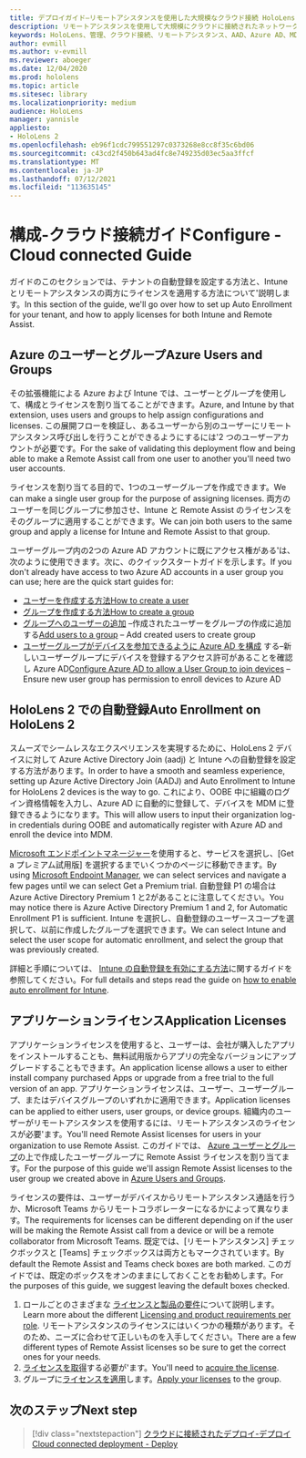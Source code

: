 ```yaml
---
title: デプロイガイド–リモートアシスタンスを使用した大規模なクラウド接続 HoloLens 2 デプロイ
description: リモートアシスタンスを使用して大規模にクラウドに接続されたネットワーク経由でデバイス HoloLens 登録するように構成する方法について説明します。
keywords: HoloLens、管理、クラウド接続、リモートアシスタンス、AAD、Azure AD、MDM、モバイルデバイス管理
author: evmill
ms.author: v-evmill
ms.reviewer: aboeger
ms.date: 12/04/2020
ms.prod: hololens
ms.topic: article
ms.sitesec: library
ms.localizationpriority: medium
audience: HoloLens
manager: yannisle
appliesto:
- HoloLens 2
ms.openlocfilehash: eb96f1cdc799551297c0373268e8cc8f35c6bd06
ms.sourcegitcommit: c43cd2f450b643ad4fc8e749235d03ec5aa3ffcf
ms.translationtype: MT
ms.contentlocale: ja-JP
ms.lasthandoff: 07/12/2021
ms.locfileid: "113635145"
---
```

# <a name="configure---cloud-connected-guide"></a><span data-ttu-id="c255e-104">構成-クラウド接続ガイド</span><span class="sxs-lookup"><span data-stu-id="c255e-104">Configure - Cloud connected Guide</span></span>

<span data-ttu-id="c255e-105">ガイドのこのセクションでは、テナントの自動登録を設定する方法と、Intune とリモートアシスタンスの両方にライセンスを適用する方法について&#39;説明します。</span><span class="sxs-lookup"><span data-stu-id="c255e-105">In this section of the guide, we&#39;ll go over how to set up Auto Enrollment for your tenant, and how to apply licenses for both Intune and Remote Assist.</span></span>

## <a name="azure-users-and-groups"></a><span data-ttu-id="c255e-106">Azure のユーザーとグループ</span><span class="sxs-lookup"><span data-stu-id="c255e-106">Azure Users and Groups</span></span>

<span data-ttu-id="c255e-107">その拡張機能による Azure および Intune では、ユーザーとグループを使用して、構成とライセンスを割り当てることができます。</span><span class="sxs-lookup"><span data-stu-id="c255e-107">Azure, and Intune by that extension, uses users and groups to help assign configurations and licenses.</span></span> <span data-ttu-id="c255e-108">この展開フローを検証し、あるユーザーから別のユーザーにリモートアシスタンス呼び出しを行うことができるようにするには&#39;2 つのユーザーアカウントが必要です。</span><span class="sxs-lookup"><span data-stu-id="c255e-108">For the sake of validating this deployment flow and being able to make a Remote Assist call from one user to another you&#39;ll need two user accounts.</span></span>

<span data-ttu-id="c255e-109">ライセンスを割り当てる目的で、1つのユーザーグループを作成できます。</span><span class="sxs-lookup"><span data-stu-id="c255e-109">We can make a single user group for the purpose of assigning licenses.</span></span> <span data-ttu-id="c255e-110">両方のユーザーを同じグループに参加させ、Intune と Remote Assist のライセンスをそのグループに適用することができます。</span><span class="sxs-lookup"><span data-stu-id="c255e-110">We can join both users to the same group and apply a license for Intune and Remote Assist to that group.</span></span>

<span data-ttu-id="c255e-111">ユーザーグループ内の2つの Azure AD アカウントに既にアクセス権がある&#39;は、次のように使用できます。次に、のクイックスタートガイドを示します。</span><span class="sxs-lookup"><span data-stu-id="c255e-111">If you don&#39;t already have access to two Azure AD accounts in a user group you can use; here are the quick start guides for:</span></span>

- [<span data-ttu-id="c255e-112">ユーザーを作成する方法</span><span class="sxs-lookup"><span data-stu-id="c255e-112">How to create a user</span></span>](/mem/intune/fundamentals/quickstart-create-user)
- [<span data-ttu-id="c255e-113">グループを作成する方法</span><span class="sxs-lookup"><span data-stu-id="c255e-113">How to create a group</span></span>](/mem/intune/fundamentals/quickstart-create-group)
- <span data-ttu-id="c255e-114">[グループへのユーザーの追加](/azure/active-directory/fundamentals/active-directory-groups-members-azure-portal) –作成されたユーザーをグループの作成に追加する</span><span class="sxs-lookup"><span data-stu-id="c255e-114">[Add users to a group](/azure/active-directory/fundamentals/active-directory-groups-members-azure-portal) – Add created users to create group</span></span>
- <span data-ttu-id="c255e-115">[ユーザーグループがデバイスを参加できるように Azure AD を構成](/azure/active-directory/devices/azureadjoin-plan#configure-your-device-settings) する–新しいユーザーグループにデバイスを登録するアクセス許可があることを確認し Azure AD</span><span class="sxs-lookup"><span data-stu-id="c255e-115">[Configure Azure AD to allow a User Group to join devices](/azure/active-directory/devices/azureadjoin-plan#configure-your-device-settings) – Ensure new user group has permission to enroll devices to Azure AD</span></span>

## <a name="auto-enrollment-on-hololens-2"></a><span data-ttu-id="c255e-116">HoloLens 2 での自動登録</span><span class="sxs-lookup"><span data-stu-id="c255e-116">Auto Enrollment on HoloLens 2</span></span>

<span data-ttu-id="c255e-117">スムーズでシームレスなエクスペリエンスを実現するために、HoloLens 2 デバイスに対して Azure Active Directory Join (aadj) と Intune への自動登録を設定する方法があります。</span><span class="sxs-lookup"><span data-stu-id="c255e-117">In order to have a smooth and seamless experience, setting up Azure Active Directory Join (AADJ) and Auto Enrollment to Intune for HoloLens 2 devices is the way to go.</span></span> <span data-ttu-id="c255e-118">これにより、OOBE 中に組織のログイン資格情報を入力し、Azure AD に自動的に登録して、デバイスを MDM に登録できるようになります。</span><span class="sxs-lookup"><span data-stu-id="c255e-118">This will allow users to input their organization log-in credentials during OOBE and automatically register with Azure AD and enroll the device into MDM.</span></span>

<span data-ttu-id="c255e-119">[Microsoft エンドポイントマネージャー](https://endpoint.microsoft.com/#home)を使用すると、サービスを選択し、[Get a プレミアム試用版] を選択するまでいくつかのページに移動できます。</span><span class="sxs-lookup"><span data-stu-id="c255e-119">By using [Microsoft Endpoint Manager](https://endpoint.microsoft.com/#home), we can select services and navigate a few pages until we can select Get a Premium trial.</span></span> <span data-ttu-id="c255e-120">自動登録 P1 の場合は Azure Active Directory Premium 1 と2があることに注意してください。</span><span class="sxs-lookup"><span data-stu-id="c255e-120">You may notice there is Azure Active Directory Premium 1 and 2, for Automatic Enrollment P1 is sufficient.</span></span> <span data-ttu-id="c255e-121">Intune を選択し、自動登録のユーザースコープを選択して、以前に作成したグループを選択できます。</span><span class="sxs-lookup"><span data-stu-id="c255e-121">We can select Intune and select the user scope for automatic enrollment, and select the group that was previously created.</span></span>

<span data-ttu-id="c255e-122">詳細と手順については、 [Intune の自動登録を有効にする方法](/mem/intune/enrollment/quickstart-setup-auto-enrollment)に関するガイドを参照してください。</span><span class="sxs-lookup"><span data-stu-id="c255e-122">For full details and steps read the guide on [how to enable auto enrollment for Intune](/mem/intune/enrollment/quickstart-setup-auto-enrollment).</span></span>

## <a name="application-licenses"></a><span data-ttu-id="c255e-123">アプリケーションライセンス</span><span class="sxs-lookup"><span data-stu-id="c255e-123">Application Licenses</span></span>

<span data-ttu-id="c255e-124">アプリケーションライセンスを使用すると、ユーザーは、会社が購入したアプリをインストールすることも、無料試用版からアプリの完全なバージョンにアップグレードすることもできます。</span><span class="sxs-lookup"><span data-stu-id="c255e-124">An application license allows a user to either install company purchased Apps or upgrade from a free trial to the full version of an app.</span></span> <span data-ttu-id="c255e-125">アプリケーションライセンスは、ユーザー、ユーザーグループ、またはデバイスグループのいずれかに適用できます。</span><span class="sxs-lookup"><span data-stu-id="c255e-125">Application licenses can be applied to either users, user groups, or device groups.</span></span> <span data-ttu-id="c255e-126">組織内のユーザーがリモートアシスタンスを使用するには、リモートアシスタンスのライセンスが必要&#39;ます。</span><span class="sxs-lookup"><span data-stu-id="c255e-126">You&#39;ll need Remote Assist licenses for users in your organization to use Remote Assist.</span></span> <span data-ttu-id="c255e-127">このガイドでは、 [Azure ユーザーとグループ](hololens2-cloud-connected-configure.md#azure-users-and-groups)の上で作成したユーザーグループに Remote Assist ライセンスを割り当てます。</span><span class="sxs-lookup"><span data-stu-id="c255e-127">For the purpose of this guide we'll assign Remote Assist licenses to the user group we created above in [Azure Users and Groups](hololens2-cloud-connected-configure.md#azure-users-and-groups).</span></span>

<span data-ttu-id="c255e-128">ライセンスの要件は、ユーザーがデバイスからリモートアシスタンス通話を行うか、Microsoft Teams からリモートコラボレーターになるかによって異なります。</span><span class="sxs-lookup"><span data-stu-id="c255e-128">The requirements for licenses can be different depending on if the user will be making the Remote Assist call from a device or will be a remote collaborator from Microsoft Teams.</span></span> <span data-ttu-id="c255e-129">既定では、[リモートアシスタンス] チェックボックスと [Teams] チェックボックスは両方ともマークされています。</span><span class="sxs-lookup"><span data-stu-id="c255e-129">By default the Remote Assist and Teams check boxes are both marked.</span></span> <span data-ttu-id="c255e-130">このガイドでは、既定のボックスをオンのままにしておくことをお勧めします。</span><span class="sxs-lookup"><span data-stu-id="c255e-130">For the purposes of this guide, we suggest leaving the default boxes checked.</span></span>

1. <span data-ttu-id="c255e-131">ロールごとのさまざまな [ライセンスと製品の要件](/dynamics365/mixed-reality/remote-assist/requirements#licensing-and-product-requirements-per-role)について説明します。</span><span class="sxs-lookup"><span data-stu-id="c255e-131">Learn more about the different [Licensing and product requirements per role](/dynamics365/mixed-reality/remote-assist/requirements#licensing-and-product-requirements-per-role).</span></span> <span data-ttu-id="c255e-132">リモートアシスタンスのライセンスにはいくつかの種類があります。そのため、ニーズに合わせて正しいものを入手してください。</span><span class="sxs-lookup"><span data-stu-id="c255e-132">There are a few different types of Remote Assist licenses so be sure to get the correct ones for your needs.</span></span>
2. <span data-ttu-id="c255e-133">[ライセンスを取得](/dynamics365/mixed-reality/remote-assist/buy-remote-assist)する必要が&#39;ます。</span><span class="sxs-lookup"><span data-stu-id="c255e-133">You&#39;ll need to [acquire the license](/dynamics365/mixed-reality/remote-assist/buy-remote-assist).</span></span>
3. <span data-ttu-id="c255e-134">グループに[ライセンスを適用](/dynamics365/mixed-reality/remote-assist/deploy-remote-assist)します。</span><span class="sxs-lookup"><span data-stu-id="c255e-134">[Apply your licenses](/dynamics365/mixed-reality/remote-assist/deploy-remote-assist) to the group.</span></span>

## <a name="next-step"></a><span data-ttu-id="c255e-135">次のステップ</span><span class="sxs-lookup"><span data-stu-id="c255e-135">Next step</span></span>

> [!div class="nextstepaction"]
> [<span data-ttu-id="c255e-136">クラウドに接続されたデプロイ-デプロイ</span><span class="sxs-lookup"><span data-stu-id="c255e-136">Cloud connected deployment - Deploy</span></span>](hololens2-cloud-connected-deploy.md)